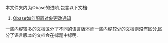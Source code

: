 本文件夹内为Obase的进阶,包含以下文档:
1.  [Obase如何配置对象更改通知](./Obase如何配置对象更改通知.md)

一些内容较多的文档区分了不同的语言版本而一些内容较少的文档则没有区分,区分了语言版本的文档会在标题中标明.